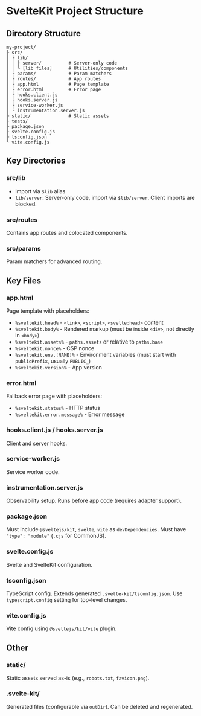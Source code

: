 # SvelteKit Project Structure

## Directory Structure

```tree
my-project/
├ src/
│ ├ lib/
│ │ ├ server/          # Server-only code
│ │ └ [lib files]      # Utilities/components
│ ├ params/            # Param matchers
│ ├ routes/            # App routes
│ ├ app.html           # Page template
│ ├ error.html         # Error page
│ ├ hooks.client.js
│ ├ hooks.server.js
│ ├ service-worker.js
│ └ instrumentation.server.js
├ static/              # Static assets
├ tests/
├ package.json
├ svelte.config.js
├ tsconfig.json
└ vite.config.js
```

## Key Directories

### src/lib
- Import via `$lib` alias
- `lib/server`: Server-only code, import via `$lib/server`. Client imports are blocked.

### src/routes
Contains app routes and colocated components.

### src/params
Param matchers for advanced routing.

## Key Files

### app.html
Page template with placeholders:
- `%sveltekit.head%` - `<link>`, `<script>`, `<svelte:head>` content
- `%sveltekit.body%` - Rendered markup (must be inside `<div>`, not directly in `<body>`)
- `%sveltekit.assets%` - `paths.assets` or relative to `paths.base`
- `%sveltekit.nonce%` - CSP nonce
- `%sveltekit.env.[NAME]%` - Environment variables (must start with `publicPrefix`, usually `PUBLIC_`)
- `%sveltekit.version%` - App version

### error.html
Fallback error page with placeholders:
- `%sveltekit.status%` - HTTP status
- `%sveltekit.error.message%` - Error message

### hooks.client.js / hooks.server.js
Client and server hooks.

### service-worker.js
Service worker code.

### instrumentation.server.js
Observability setup. Runs before app code (requires adapter support).

### package.json
Must include `@sveltejs/kit`, `svelte`, `vite` as `devDependencies`.
Must have `"type": "module"` (`.cjs` for CommonJS).

### svelte.config.js
Svelte and SvelteKit configuration.

### tsconfig.json
TypeScript config. Extends generated `.svelte-kit/tsconfig.json`. Use `typescript.config` setting for top-level changes.

### vite.config.js
Vite config using `@sveltejs/kit/vite` plugin.

## Other

### static/
Static assets served as-is (e.g., `robots.txt`, `favicon.png`).

### .svelte-kit/
Generated files (configurable via `outDir`). Can be deleted and regenerated.